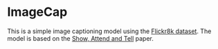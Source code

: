 # ImageCap

This is a simple image captioning model using the [Flickr8k dataset](https://forms.illinois.edu/sec/1713398). The model
is based on the [Show, Attend and Tell](https://arxiv.org/abs/1502.03044) paper.

